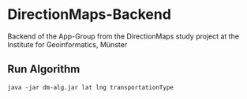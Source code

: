 DirectionMaps-Backend
=======
Backend of the App-Group from the DirectionMaps study project at the Institute for Geoinformatics, Münster

## Run Algorithm
```java -jar dm-alg.jar lat lng transportationType```
